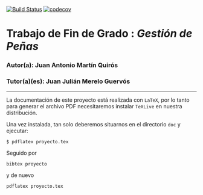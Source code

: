 [![Build Status](https://travis-ci.com/marquirj/TFG.svg?branch=master)](https://travis-ci.org/marquirj/TFG) [![codecov](https://codecov.io/gh/marquirj/TFG/branch/master/graph/badge.svg?token=M59813HUBH)](https://codecov.io/gh/marquirj/TFG)
# Trabajo de Fin de Grado : *Gestión de Peñas*



### Autor(a): Juan Antonio Martín Quirós
### Tutor(a)(es): Juan Julián Merelo Guervós
___

La documentación de este proyecto está realizada con `LaTeX`, por lo
tanto para generar el archivo PDF necesitaremos instalar `TeXLive` en
nuestra distribución.

Una vez instalada, tan solo deberemos situarnos en el directorio `doc` y ejecutar:

`
$ pdflatex proyecto.tex
`

Seguido por

    bibtex proyecto

y de nuevo

    pdflatex proyecto.tex
